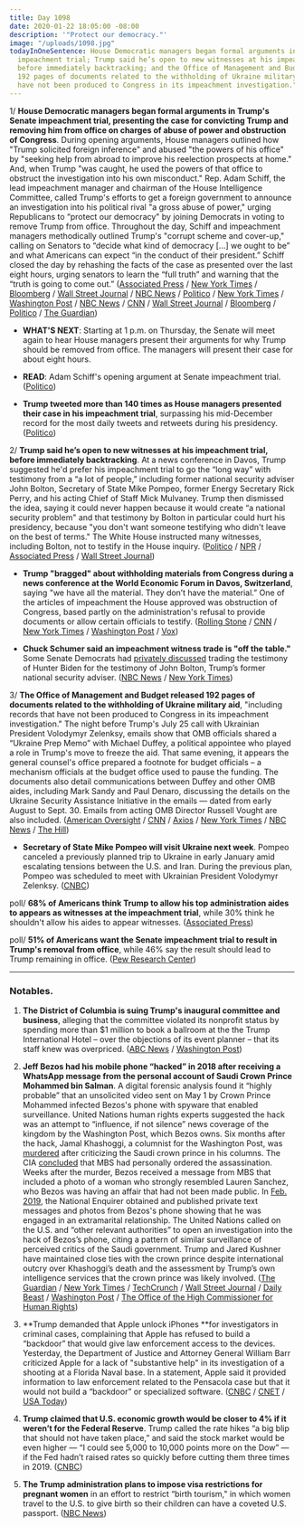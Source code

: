 ```yaml
---
title: Day 1098
date: 2020-01-22 18:05:00 -08:00
description: '"Protect our democracy."'
image: "/uploads/1098.jpg"
todayInOneSentence: House Democratic managers began formal arguments in Trump's  Senate
  impeachment trial; Trump said he’s open to new witnesses at his impeachment trial,
  before immediately backtracking; and the Office of Management and Budget released
  192 pages of documents related to the withholding of Ukraine military aid "that
  have not been produced to Congress in its impeachment investigation."
---
```


1/ **House Democratic managers began formal arguments in Trump's  Senate impeachment trial, presenting the case for convicting Trump and removing him from office on charges of abuse of power and obstruction of Congress**. During opening arguments, House managers outlined how "Trump solicited foreign inference" and abused "the powers of his office" by "seeking help from abroad to improve his reelection prospects at home." And, when Trump "was caught, he used the powers of that office to obstruct the investigation into his own misconduct." Rep. Adam Schiff, the lead impeachment manager and chairman of the House Intelligence Committee, called Trump's efforts to get a foreign government to announce an investigation into his political rival "a gross abuse of power," urging Republicans to “protect our democracy" by joining Democrats in voting to remove Trump from office. Throughout the day, Schiff and impeachment managers methodically outlined Trump's "corrupt scheme and cover-up," calling on Senators to “decide what kind of democracy \[...\] we ought to be” and what Americans can expect “in the conduct of their president.” Schiff closed the day by rehashing the facts of the case as presented over the last eight hours, urging senators to learn the “full truth” and warning that the “truth is going to come out.” ([Associated Press](https://apnews.com/29b81fda30045ec649467abb7ee47d28) / [New York Times](https://www.nytimes.com/2020/01/22/us/politics/impeachment-case-trump.html) / [Bloomberg](https://www.bloomberg.com/news/articles/2020-01-22/house-to-begin-presenting-case-to-remove-trump-from-office) / [Wall Street Journal](https://www.wsj.com/articles/democrats-set-to-begin-opening-arguments-in-senate-impeachment-trial-11579690802) / [NBC News](https://www.nbcnews.com/politics/trump-impeachment-inquiry/trump-s-senate-impeachment-trial-what-happened-day-2-n1120576) / [Politico](https://www.politico.com/news/2020/01/22/senate-impeachment-trial-opening-arguments-witnesses-102065) / [New York Times](https://www.nytimes.com/2020/01/22/us/politics/trump-impeachment.html) / [Washington Post](https://www.washingtonpost.com/politics/impeachment-trial-live-updates/2020/01/22/3beb411e-3d05-11ea-8872-5df698785a4e_story.html) / [NBC News](https://www.nbcnews.com/politics/trump-impeachment-inquiry/live-blog/live-trump-impeachment-senate-trial-coverage-n1119061) / [CNN](https://www.cnn.com/politics/live-news/trump-impeachment-trial-01-22-20/index.html) / [Wall Street Journal](https://www.wsj.com/livecoverage/trump-impeachment-trial) / [Bloomberg](https://www.bloomberg.com/news/articles/2020-01-22/more-sparring-likely-before-house-makes-case-impeachment-update) / [Politico](https://www.politico.com/news/2020/01/22/senate-impeachment-trial-live-highlights-and-updates-102046) / [The Guardian](https://www.theguardian.com/us-news/live/2020/jan/22/donald-trump-impeachment-trial-news-today-senate-live))

* **WHAT'S NEXT**: Starting at 1 p.m. on Thursday, the Senate will meet again to hear House managers present their arguments for why Trump should be removed from office. The managers will present their case for about eight hours.

* **READ**: Adam Schiff's opening argument at Senate impeachment trial. ([Politico](https://www.politico.com/news/2020/01/22/adam-schiff-opening-argument-trump-impeachment-trial-102202))

* **Trump tweeted more than 140 times as House managers presented their case in his impeachment trial**, surpassing his mid-December record for the most daily tweets and retweets during his presidency. ([Politico](https://www.politico.com/news/2020/01/22/trump-new-twitter-record-presidency-102308))

2/ **Trump said he’s open to new witnesses at his impeachment trial, before immediately backtracking**. At a news conference in Davos, Trump suggested he'd prefer his impeachment trial to go the “long way” with testimony from a “a lot of people,” including former national security adviser John Bolton, Secretary of State Mike Pompeo, former Energy Secretary Rick Perry, and his acting Chief of Staff Mick Mulvaney. Trump then dismissed the idea, saying it could never happen because it would create “a national security problem" and that testimony by Bolton in particular could hurt his presidency, because "you don't want someone testifying who didn't leave on the best of terms." The White House instructed many witnesses, including Bolton, not to testify in the House inquiry. ([Politico](https://www.politico.com/news/2020/01/22/trump-disrupts-senate-gop-trial-strategy-102198) / [NPR](https://www.npr.org/2020/01/22/797320569/with-the-rules-set-senate-trial-opening-arguments-begin) / [Associated Press](https://apnews.com/98574eda1a5f8e3b9f2a4e7d8b2a7db6) / [Wall Street Journal](https://www.wsj.com/livecoverage/trump-impeachment-trial#LCcard-1579705639))

* **Trump "bragged" about withholding materials from Congress during a news conference at the World Economic Forum in Davos, Switzerland**, saying "we have all the material. They don’t have the material.” One of the articles of impeachment the House approved was obstruction of Congress, based partly on the administration's refusal to provide documents or allow certain officials to testify. ([Rolling Stone](https://www.rollingstone.com/politics/politics-news/trump-impeachment-evidence-we-have-all-the-material-they-dont-941140/) / [CNN](https://www.cnn.com/2020/01/22/politics/adam-schiff-donald-trump-material-congress/index.html) / [New York Times](https://www.nytimes.com/reuters/2020/01/22/world/europe/22reuters-usa-trump-impeachment-quotes.html) / [Washington Post](https://www.washingtonpost.com/politics/2020/01/22/after-republican-senators-block-new-impeachment-evidence-trump-boasts-about-what-hes-withholding/) / [Vox](https://www.vox.com/2020/1/22/21076766/trumps-davos-news-conference-impeachment-schiff))

* **Chuck Schumer said an impeachment witness trade is "off the table."** Some Senate Democrats had [privately discussed](https://www.washingtonpost.com/politics/senate-democrats-privately-mull-biden-for-bolton-trade-in-impeachment-trial/2020/01/21/e73b971a-3c71-11ea-baca-eb7ace0a3455_story.html) trading the testimony of Hunter Biden for the testimony of John Bolton, Trump’s former national security adviser. ([NBC News](https://www.nbcnews.com/politics/trump-impeachment-inquiry/live-blog/live-trump-impeachment-senate-trial-coverage-n1119061#ncrd1120676) / [New York Times](https://www.nytimes.com/2020/01/22/us/politics/trump-impeachment.html#link-5cb65308))

3/ **The Office of Management and Budget released 192 pages of documents related to the withholding of Ukraine military aid**, "including records that have not been produced to Congress in its impeachment investigation." The night before Trump's July 25 call with Ukrainian President Volodymyr Zelenksy, emails show that OMB officials shared a “Ukraine Prep Memo” with Michael Duffey, a political appointee who played a role in Trump's move to freeze the aid. That same evening, it appears the general counsel's office prepared a footnote for budget officials – a mechanism officials at the budget office used to pause the funding. The documents also detail communications between Duffey and other OMB aides, including Mark Sandy and Paul Denaro, discussing the details on the Ukraine Security Assistance Initiative in the emails — dated from early August to Sept. 30. Emails from acting OMB Director Russell Vought are also included. ([American Oversight](https://www.americanoversight.org/omb-releases-ukraine-documents-to-american-oversight) / [CNN](https://www.cnn.com/2020/01/22/politics/new-omb-ukraine-documents-american-oversight/) / [Axios](https://www.axios.com/omb-releases-ukraine-aid-data-american-oversight-d9ba8e29-02a7-4c96-9dde-13ec9a978d23.html) / [New York Times](https://www.nytimes.com/2020/01/22/us/politics/ukraine-aid.html) / [NBC News](https://www.nbcnews.com/politics/trump-impeachment-inquiry/live-blog/live-trump-impeachment-senate-trial-coverage-n1119061/ncrd1120051#liveBlogHeader) / [The Hill](https://thehill.com/homenews/administration/479311-trump-admin-releases-trove-of-documents-on-ukrainian-military-aid))

* **Secretary of State Mike Pompeo will visit Ukraine next week**. Pompeo canceled a previously planned trip to Ukraine in early January amid escalating tensions between the U.S. and Iran. During the previous plan, Pompeo was scheduled to meet with Ukrainian President Volodymyr Zelenksy. ([CNBC](https://www.cnbc.com/2020/01/22/mike-pompeo-to-visit-ukraine-next-week-sources-say.html))

poll/ **68% of Americans think Trump to allow his top administration aides to appears as witnesses at the impeachment trial**, while 30% think he shouldn't allow his aides to appear witnesses. ([Associated Press](https://apnews.com/06eb66d980777296f8509c154107c28f))

poll/ **51% of Americans want the Senate impeachment trial to result in Trump's removal from office**, while 46% say the result should lead to Trump remaining in office. ([Pew Research Center](https://www.people-press.org/2020/01/22/by-a-narrow-margin-americans-say-senate-trial-should-result-in-trumps-removal/))

---

### Notables.

1. **The District of Columbia is suing Trump's inaugural committee and business**, alleging that the committee violated its nonprofit status by spending more than $1 million to book a ballroom at the the Trump International Hotel – over the objections of its event planner – that its staff knew was overpriced. ([ABC News](https://abcnews.go.com/Politics/wireStory/dc-sues-trump-inaugural-committee-alleging-abuse-funds-68450566) / [Washington Post](https://www.washingtonpost.com/business/economy/dc-attorney-general-sues-trump-inaugural-committee-over-1-million-booking-at-presidents-hotel/2020/01/22/aa4ffab6-3c90-11ea-b90d-5652806c3b3a_story.html))

2. **Jeff Bezos had his mobile phone “hacked” in 2018 after receiving a WhatsApp message from the personal account of Saudi Crown Prince Mohammed bin Salman**. A digital forensic analysis found it “highly probable” that an unsolicited video sent on May 1 by Crown Prince Mohammed infected Bezos's phone with spyware that enabled surveillance. United Nations human rights experts suggested the hack was an attempt to “influence, if not silence” news coverage of the kingdom by the Washington Post, which Bezos owns. Six months after the hack, Jamal Khashoggi, a columnist for the Washington Post, was [murdered](https://whatthefuckjusthappenedtoday.com/2018/10/10/day-629/#2-trump-said-he-will-speak-to-saudi) after criticizing the Saudi crown prince in his columns. The CIA [concluded](https://whatthefuckjusthappenedtoday.com/2018/11/19/day-669/#1-the-cia-concluded-that-saudi-crown) that MBS had personally ordered the assassination. Weeks after the murder, Bezos received a message from MBS that included a photo of a woman who strongly resembled Lauren Sanchez, who Bezos was having an affair that had not been made public. In [Feb. 2019](https://whatthefuckjusthappenedtoday.com/2019/02/08/day-750/#trump%E2%80%99s-inauguration-committee-overp), the National Enquirer obtained and published private text messages and photos from Bezos's phone showing that he was engaged in an extramarital relationship. The United Nations called on the U.S. and “other relevant authorities” to open an investigation into the hack of Bezos’s phone, citing a pattern of similar surveillance of perceived critics of the Saudi government. Trump and Jared Kushner have maintained close ties with the crown prince despite international outcry over Khashoggi’s death and the assessment by Trump’s own intelligence services that the crown prince was likely involved. ([The Guardian](https://www.theguardian.com/technology/2020/jan/21/amazon-boss-jeff-bezoss-phone-hacked-by-saudi-crown-prince) / [New York Times](https://www.nytimes.com/2020/01/22/world/middleeast/bezos-phone-hacked.html) / [TechCrunch](https://techcrunch.com/2020/01/22/bezos-nso-group-hack/) / [Wall Street Journal](https://www.wsj.com/articles/u-n-experts-say-hacking-of-bezoss-phone-suggests-effort-to-influence-news-coverage-11579704647) / [Daily Beast](https://www.thedailybeast.com/mbs-taunted-jeff-bezos-over-affair-before-national-enquirer-story-broke) / [Washington Post](https://www.washingtonpost.com/politics/un-ties-alleged-phone-hacking-to-posts-coverage-of-saudi-arabia/2020/01/22/a0bc63ba-3d1f-11ea-b90d-5652806c3b3a_story.html) / [The Office of the High Commissioner for Human Rights](https://www.ohchr.org/EN/NewsEvents/Pages/DisplayNews.aspx?NewsID=25488&LangID=E))

3. \*\*Trump demanded that Apple unlock iPhones \*\*for investigators in criminal cases, complaining that Apple has refused to build a “backdoor” that would give law enforcement access to the devices. Yesterday, the Department of Justice and Attorney General William Barr criticized Apple for a lack of "substantive help" in its investigation of a shooting at a Florida Naval base. In a statement, Apple said it provided information to law enforcement related to the Pensacola case but that it would not build a “backdoor” or specialized software. ([CNBC](https://www.cnbc.com/2020/01/22/trump-demands-apple-unlock-iphones-for-authorities-in-criminal-cases.html) / [CNET](https://www.cnet.com/news/trump-says-apple-holds-keys-to-so-many-criminals-and-criminal-minds/) / [USA Today](https://www.usatoday.com/story/opinion/2020/01/21/shaming-apple-pensacola-gunman-iphones-isnt-enough-editorials-debates/4491672002/))

4. **Trump claimed that U.S. economic growth would be closer to 4% if it weren’t for the Federal Reserve**. Trump called the rate hikes “a big blip that should not have taken place,” and said the stock market would be even higher — “I could see 5,000 to 10,000 points more on the Dow” — if the Fed hadn’t raised rates so quickly before cutting them three times in 2019. ([CNBC](https://www.cnbc.com/2020/01/22/trump-says-gdp-dow-would-be-higher-if-it-werent-for-the-fed.html))

5. **The Trump administration plans to impose visa restrictions for pregnant women** in an effort to restrict “birth tourism," in which women travel to the U.S. to give birth so their children can have a coveted U.S. passport. ([NBC News](https://www.nbcnews.com/politics/immigration/u-s-impose-visas-restrictions-pregnant-women-n1120706))